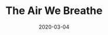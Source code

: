 ---
title: The Air We Breathe
summary: "Article written for the Barcelona Council Newsletter *Espai Salut* for the community about 'How Does the Air We Breathe Affect Us?'"
tags: ['Press']
date: "2020-03-04"

# Optional external URL for project (replaces project detail page).
external_link: "https://www.isglobal.org/en/healthisglobal/-/custom-blog-portlet/com-ens-afecta-l-aire-que-respirem-"

image:
  preview_only: true
  url: "https://www.isglobal.org/documents/10179/7648746/air+pollution+body+blog+post.jpg/ae0f9b17-0c1c-4bfe-9628-525ee0326f7f?t=1582802905932"
  full_image: true

---